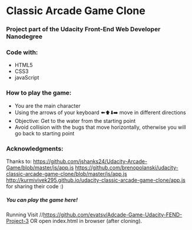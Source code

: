 # Classic Arcade Game Clone

### Project part of the Udacity Front-End Web Developer Nanodegree 

### Code with: 

+ HTML5
+ CSS3
+ javaScript

### How to play the game:

+ You are the main character
+ Using the arrows of your keyboard ⬅️⬆️⬇️➡️ move in different directions
+ Objective: Get to the water from the starting point
+ Avoid collision with the bugs that move horizontally, otherwise you will go back to starting point

### Acknowledgments:
Thanks to:
https://github.com/jshanks24/Udacity-Arcade-Game/blob/master/js/app.js 
https://github.com/brenopolanski/udacity-classic-arcade-game-clone/blob/master/js/app.js 
http://kurmivivek295.github.io/udacity-classic-arcade-game-clone/app.js
for sharing their code :)

#####  You can play the game here!
Running
Visit //https://github.com/evatsv/Adcade-Game-Udacity-FEND-Project-3 OR open index.html in browser (after cloning).



